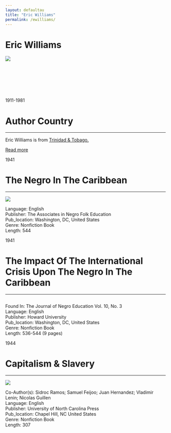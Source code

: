 ```yaml
---
layout: defaultau
title: "Eric Williams"
permalink: /ewilliams/
---
```

<!-- partial:index.partial.html -->
<div class="content">
    <h1>Eric Williams</h1>
    <div class="quote">
        <div><img src="https://upload.wikimedia.org/wikipedia/commons/thumb/e/ee/Eric_Williams_%28cropped%29.jpg/330px-Eric_Williams_%28cropped%29.jpg" class="logo"></div>
    </div>
    <div class="timeline">
        <div style="padding-bottom:100px;"></div>
        <div class="block">
            <div class="date right"><p class="right">1911-1981</p></div>
            <div class="dot"></div>
            <div class="left first">
            <div class="author_country">
                <h1>Author Country</h1><hr>
            <div class="aclocation"> <p>Eric Williams is from <a href="{{ site.baseurl }}/3">Trinidad & Tobago.</a></p></div>
                <div class="acreadmore"><a href="https://en.wikipedia.org/wiki/Eric_Williams" target="_blank">Read more</a></div>
            </div>
            </div>
        </div>
        <div class="block">
            <div class="date left"><p class="left">1941</p></div>
            <div class="dot"></div>
            <div class="right hide">
                <h1>The Negro In The Caribbean</h1><hr>
                <p><img src="https://encrypted-tbn1.gstatic.com/images?q=tbn:ANd9GcR0qlqS25OmR75ZuwXya-_N_2NwPbMhAJf6Gb-wtyIbbsilERg4"></p>
                <p>       
		Language: English<br/>
                Publisher: The Associates in Negro Folk Education<br/>
                Pub_location: Washington, DC, United States<br/>
                Genre: Nonfiction Book<br/>
                Length:   544<br/>                   </p>
            </div>
        </div>
	  <div class="block">
            <div class="date right"><p class="right">1941</p></div>
            <div class="dot"></div>
            <div class="left hide">
                <h1>The Impact Of The International Crisis Upon The Negro In The Caribbean</h1><hr>
                <p><img src=""></p>
                <p>
		    Found In: The Journal of Negro Education Vol. 10, No. 3<br/>               
		    Language: English<br/>
                Publisher: Howard University<br/>
                Pub_location: Washington, DC, United States<br/>
                Genre: Nonfiction Book<br/>
                Length: 536-544 (9 pages)<br/>                   </p>
            </div>
        </div>
	  <div class="block">
            <div class="date left"><p class="left">1944</p></div>
            <div class="dot"></div>
            <div class="right hide">
                <h1>Capitalism & Slavery</h1><hr>
                <p><img src="https://m.media-amazon.com/images/I/5184T8U644L._SX322_BO1,204,203,200_.jpg"></p>
                <p>
		    Co-Author(s): Sidroc Ramos; Samuel Feijoo; Juan Hernandez; Vladimir Lenin; Nicolas Guillen<br/>               
		    Language: English<br/>
                Publisher: University of North Carolina Press<br/>
                Pub_location: Chapel Hill, NC United States<br/>
                Genre: Nonfiction Book<br/>
                Length: 307<br/>                   </p>
            </div>
        </div>
  <!-- partial -->
<script src='https://cdnjs.cloudflare.com/ajax/libs/jquery/3.1.1/jquery.min.js'></script><script  src="{{ site.baseurl }}/assets/js/authorscript.js"></script>